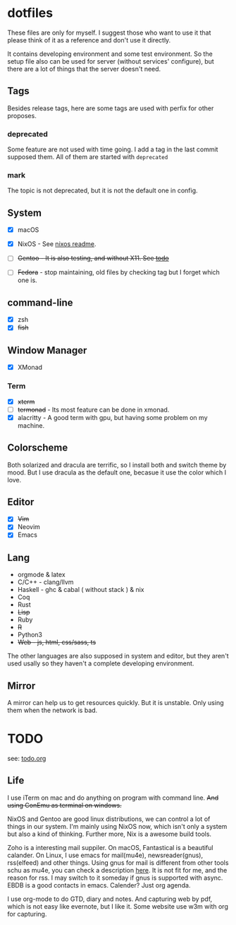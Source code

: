 # dotfiles

These files are only for myself. I suggest those who want to use it that please
think of it as a reference and don't use
it directly.

It contains developing environment and some test environment. So the setup file
also can be used for server (without
services' configure), but there are a lot of things that the server doesn't need.

## Tags

Besides release tags, here are some tags are used with perfix for other proposes.

### deprecated 

Some feature are not used with time going. I add a tag in the last commit
supposed them. All of them are started with `deprecated`

### mark

The topic is not deprecated, but it is not the default one in config.

## System

- [x] macOS

- [x] NixOS - See [nixos readme](./etc/nixos/readme.md).

- [ ] ~~Gentoo - It is also testing, and without X11. See [todo](#todo)~~

- [ ] ~~Fedora~~ - stop maintaining, old files by checking tag but I forget which one is.

## command-line

- [x] zsh
- [x] ~~fish~~

## Window Manager

- [x] XMonad

### Term

- [X] ~~xterm~~
- [ ] ~~termonad~~ - Its most feature can be done in xmonad.
- [X] alacritty - A good term with gpu, but having some problem on my machine.

## Colorscheme

Both solarized and dracula are terrific, so I install both and switch theme by
mood. But I use dracula as the default one, becasue it use the color which I
love.

## Editor

- [x] ~~Vim~~
- [x] Neovim
- [x] Emacs

## Lang

- orgmode & latex
- C/C++ - clang/llvm
- Haskell - ghc & cabal ( without stack ) & nix
- Coq
- Rust
- ~~Lisp~~
- Ruby
- ~~R~~
- Python3
- ~~Web - js, html, css/sass, ts~~

The other languages are also supposed in system and editor, but they aren't used
usally so they haven't a complete
developing environment.

## Mirror

A mirror can help us to get resources quickly. But it is unstable. Only using
them when the network is bad.

# TODO

see: [todo.org](todo.org)

## Life

I use iTerm on mac and do anything on program with command line. ~~And using
ConEmu as terminal on windows.~~

NixOS and Gentoo are good linux distributions, we can control a lot of things in
our system. I'm mainly using NixOS now, which isn't only a system but also a
kind of thinking. Further more, Nix is a awesome build tools.

Zoho is a interesting mail suppiler. On macOS, Fantastical is a beautiful 
calander. On Linux, I use emacs for mail(mu4e), newsreader(gnus), rss(elfeed)
and other things. Using gnus for mail is different from other tools schu as 
mu4e, you can check a description [here](https://www.gnu.org/software/emacs/manual/html_node/gnus/Mail-in-a-Newsreader.html#Mail-in-a-Newsreader). It is not fit for me, and the reason for rss.
I may switch to it someday if gnus is supported with async. 
EBDB is a good contacts in emacs. Calender? Just org agenda.

I use org-mode to do GTD, diary and notes. And capturing web by pdf, which is not 
easy like evernote, but I like it. Some website use w3m with org for capturing.

